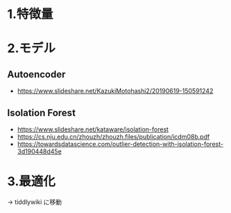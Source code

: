 # **1.特徴量**

# **2.モデル**

## Autoencoder
* https://www.slideshare.net/KazukiMotohashi2/20190619-150591242

## Isolation Forest
* https://www.slideshare.net/kataware/isolation-forest
* https://cs.nju.edu.cn/zhouzh/zhouzh.files/publication/icdm08b.pdf
* https://towardsdatascience.com/outlier-detection-with-isolation-forest-3d190448d45e


# **3.最適化**

→ tiddlywiki に移動
